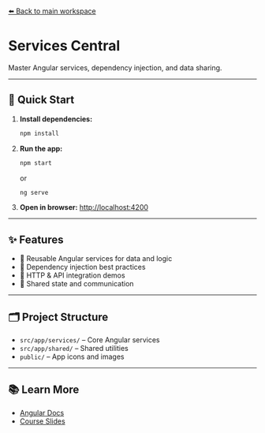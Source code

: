[⬅️ Back to main workspace](../../README.md)

# Services Central

Master Angular services, dependency injection, and data sharing.

---

## 🚀 Quick Start

1. **Install dependencies:**
   ```sh
   npm install
   ```
2. **Run the app:**
   ```sh
   npm start
   ```
   or
   ```sh
   ng serve
   ```
3. **Open in browser:**
   [http://localhost:4200](http://localhost:4200)

---

## ✨ Features

- 🔗 Reusable Angular services for data and logic
- 🔄 Dependency injection best practices
- 📡 HTTP & API integration demos
- 🧩 Shared state and communication

---

## 🗂️ Project Structure

- `src/app/services/` – Core Angular services
- `src/app/shared/` – Shared utilities
- `public/` – App icons and images

---

## 📚 Learn More

- [Angular Docs](https://angular.io/)
- [Course Slides](../../other-resources/angular-course-slides.pdf)
